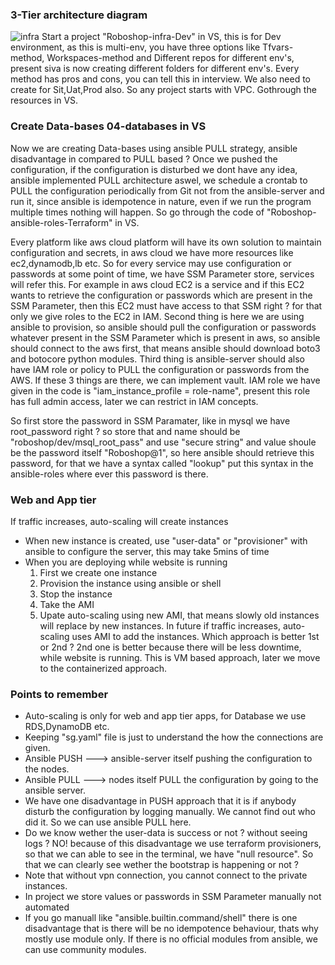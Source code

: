 ### 3-Tier architecture diagram
![infra](https://github.com/user-attachments/assets/747c7e17-2f4a-4aa6-b2d1-bf8bbf363371)
Start a project "Roboshop-infra-Dev" in VS, this is for Dev environment, as this is multi-env, you have three options like Tfvars-method, Workspaces-method and Different repos for different env's, present siva is now creating different folders for different env's. Every method has pros and cons, you can tell this in interview. We also need to create for Sit,Uat,Prod also. So any project starts with VPC. Gothrough the resources in VS.

### Create Data-bases 04-databases in VS
Now we are creating Data-bases using ansible PULL strategy, ansible disadvantage in compared to PULL based ? Once we pushed the configuration, if the configuration is disturbed we dont have any idea, ansible implemented PULL architecture aswel, we schedule a crontab to PULL the configuration periodically from Git not from the ansible-server and run it, since ansible is idempotence in nature, even if we run the program multiple times nothing will happen. So go through the code of "Roboshop-ansible-roles-Terraform" in VS.

Every platform like aws cloud platform will have its own solution to maintain configuration and secrets, in aws cloud we have more resources like ec2,dynamodb,lb etc. So for every service may use configuration or passwords at some point of time, we have SSM Parameter store, services will refer this. For example in aws cloud EC2 is a service and if this EC2 wants to retrieve the configuration or passwords which are present in the SSM Parameter, then this EC2 must have access to that SSM right ? for that only we give roles to the EC2 in IAM. Second thing is here we are using ansible to provision, so ansible should pull the configuration or passwords whatever present in the SSM Parameter which is present in aws, so ansible should connect to the aws first, that means ansible should download boto3 and botocore python modules. Third thing is ansible-server should also have IAM role or policy to PULL the configuration or passwords from the AWS. If these 3 things are there, we can implement vault. IAM role we have given in the code is "iam_instance_profile = role-name", present this role has full admin access, later we can restrict in IAM concepts.

So first store the password in SSM Paramater, like in mysql we have root_password right ? so store that and name should be "roboshop/dev/msql_root_pass" and use "secure string" and value shoule be the password itself "Roboshop@1", so here ansible should retrieve this password, for that we have a syntax called "lookup" put this syntax in the ansible-roles where ever this password is there.

### Web and App tier
If traffic increases, auto-scaling will create instances
- When new instance is created, use "user-data" or "provisioner" with ansible to configure the server, this
  may take 5mins of time
- When you are deploying while website is running
   1. First we create one instance
   2. Provision the instance using ansible or shell
   3. Stop the instance
   4. Take the AMI
   5. Upate auto-scaling using new AMI, that means slowly old instances will replace by new instances. In
      future if traffic increases, auto-scaling uses AMI to add the instances.
Which approach is better 1st or 2nd ? 2nd one is better because there will be less downtime, while website is running. This is VM based approach, later we move to the containerized approach.

### Points to remember
- Auto-scaling is only for web and app tier apps, for Database we use RDS,DynamoDB etc.
- Keeping "sg.yaml" file is just to understand the how the connections are given.
- Ansible PUSH ---> ansible-server itself pushing the configuration to the nodes.
- Ansible PULL ---> nodes itself PULL the configuration by going to the ansible server.
- We have one disadvantage in PUSH approach that it is if anybody disturb the configuration by logging
  manually. We cannot find out who did it. So we can use ansible PULL here.
- Do we know wether the user-data is success or not ? without seeing logs ? NO! because of this disadvantage
  we use terraform provisioners, so that we can able to see in the terminal, we have "null resource". So that
  we can clearly see wether the bootstrap is happening or not ?
- Note that without vpn connection, you cannot connect to the private instances.
- In project we store values or passwords in SSM Parameter manually not automated
- If you go manuall like "ansible.builtin.command/shell" there is one disadvantage that is there will be no
  idempotence behaviour, thats why mostly use module only. If there is no official modules from ansible, we
  can use community modules.
